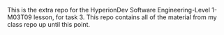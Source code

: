 This is the extra repo for the HyperionDev Software Engineering-Level 1-M03T09 lesson, for task 3. 
This repo contains all of the material from my class repo up until this point.
